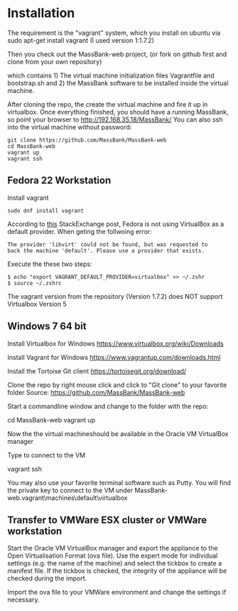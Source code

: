 Installation
============

The requirement is the "vagrant" system, which you install on ubuntu via
sudo apt-get install vagrant (I used version 1:1.7.2)

Then you check out the MassBank-web project, 
(or fork on github first and clone from your own repository)

which contains 1) The virtual machine initialization files 
Vagrantfile and bootstrap.sh and 2) the MassBank software 
to be installed inside the virtual machine. 

After cloning the repo, the create the virtual machine 
and fire it up in virtualbox. Once everything finished, 
you  should have a running MassBank, so point your browser 
to http://192.168.35.18/MassBank/ You can also ssh into 
the virtual machine without password:

````
git clone https://github.com/MassBank/MassBank-web
cd MassBank-web 
vagrant up
vagrant ssh
````


## Fedora 22 Workstation

Install vagrant

````
sudo dnf install vagrant
````
According to [this](https://unix.stackexchange.com/questions/194691/use-virtualbox-provider-by-default-on-fedora-21) StackExchange post, Fedora is not using VirtualBox as a default provider.
When geting the follwoing error:

````
The provider 'libvirt' could not be found, but was requested to
back the machine 'default'. Please use a provider that exists.
````
Execute the these two steps:
````
$ echo "export VAGRANT_DEFAULT_PROVIDER=virtualbox" >> ~/.zshr
$ source ~/.zshrc
`````
The vagrant version from the repository (Version 1.7.2) does NOT support Virtualbox Version 5


## Windows 7 64 bit
Install Virtualbox for Windows
https://www.virtualbox.org/wiki/Downloads

Install Vagrant for Windows
https://www.vagrantup.com/downloads.html

Install the Tortoise Git client
https://tortoisegit.org/download/

Clone the repo by right mouse click and click to "Git clone" to your favorite folder 
Source: https://github.com/MassBank/MassBank-web

Start a commandline window and change to the folder with the repo:

cd MassBank-web
vagrant up

Now the the virtual machineshould be available in the Oracle VM VirtualBox manager

Type to connect to the VM

vagrant ssh

You may also use your favorite terminal software such as Putty. You will find the private key to connect to the VM under
MassBank-web\.vagrant\machines\default\virtualbox

## Transfer to VMWare ESX cluster or VMWare workstation
Start the Oracle VM VirtualBox manager and export the appliance to the Open Virtualisation Format (ova file).
Use the expert mode for individual settings (e.g. the name of the machine) and select the tickbox to create a manifest file.
If the tickbox is checked, the integrity of the appliance will be checked during the import.

Import the ova file to your VMWare environment and change the settings if necessary.


